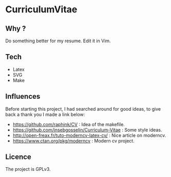CurriculumVitae
===============

## Why ?
Do something better for my resume.
Edit it in Vim.

## Tech
* Latex
* SVG
* Make

## Influences
Before starting this project, I had searched around for good ideas,
to give back a thank you I made a link below:

* https://github.com/raphink/CV : Idea of the makefile.
* https://github.com/jnsebgosselin/Curriculum-Vitae : Some style ideas.
* http://open-freax.fr/tuto-moderncv-latex-cv/ : Nice article on moderncv.
* https://www.ctan.org/pkg/moderncv : Modern cv project.

## Licence
The project is GPLv3.
